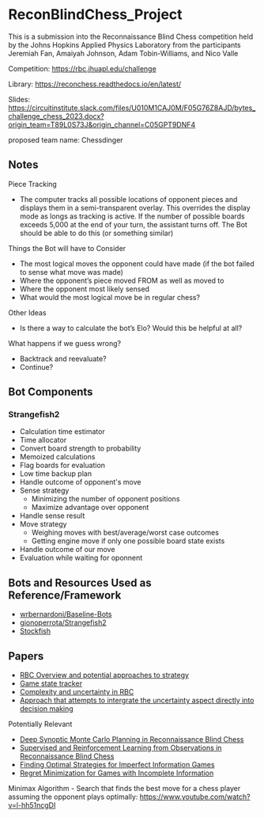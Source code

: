 # ReconBlindChess_Project
This is a submission into the Reconnaissance Blind Chess competition held by the Johns Hopkins Applied Physics Laboratory from the participants Jeremiah Fan, Amaiyah Johnson, Adam Tobin-Williams, and Nico Valle

Competition: https://rbc.jhuapl.edu/challenge

Library: https://reconchess.readthedocs.io/en/latest/

Slides: https://circuitinstitute.slack.com/files/U010M1CAJ0M/F05G76Z8AJD/bytes_challenge_chess_2023.docx?origin_team=T89L0S73J&origin_channel=C05GPT9DNF4

proposed team name: Chessdinger

## Notes <br>
Piece Tracking
- The computer tracks all possible locations of opponent pieces and displays them in a semi-transparent overlay. This overrides the display mode as longs as tracking is active. If the number of possible boards exceeds 5,000 at the end of your turn, the assistant turns off. The Bot should be able to do this (or something similar)

Things the Bot will have to Consider
-  The most logical moves the opponent could have made (if the bot failed to sense what move was made)
-  Where the opponent’s piece moved FROM as well as moved to
-  Where the opponent most likely sensed
-  What would the most logical move be in regular chess?

Other Ideas
-  Is there a way to calculate the bot’s Elo? Would this be helpful at all?

What happens if we guess wrong?
- Backtrack and reevaluate?
- Continue?
   
## Bot Components <br>
### Strangefish2
- Calculation time estimator
- Time allocator
- Convert board strength to probability
- Memoized calculations
- Flag boards for evaluation
- Low time backup plan
- Handle outcome of opponent's move
- Sense strategy
  - Minimizing the number of opponent positions
  - Maximize advantage over opponent
- Handle sense result
- Move strategy
  - Weighing moves with best/average/worst case outcomes
  - Getting engine move if only one possible board state exists
- Handle outcome of our move
- Evaluation while waiting for oponnent
 
 
## Bots and Resources Used as Reference/Framework <br>
- [wrbernardoni/Baseline-Bots](https://github.com/wrbernardoni/Baseline-Bots)
- [gionoperrota/Strangefish2](https://github.com/ginoperrotta/reconchess-strangefish2)
- [Stockfish](https://stockfishchess.org/)

## Papers <br>
- [RBC Overview and potential approaches to strategy](https://www.spiedigitallibrary.org/conference-proceedings-of-spie/9842/1/Reconnaissance-blind-multi-chess--an-experimentation-platform-for-ISR/10.1117/12.2228127.full?SSO=1)
- [Game state tracker](https://dl.acm.org/doi/pdf/10.5555/3417639.3417653)
- [Complexity and uncertainty in RBC](https://arxiv.org/pdf/1811.03119.pdf)
- [Approach that attempts to intergrate the uncertainty aspect directly into decision making](https://www.sergeysav.com/projects/rbmc/thesis.pdf)

Potentially Relevant
- [Deep Synoptic Monte Carlo Planning in Reconnaissance Blind Chess](https://proceedings.neurips.cc/paper/2021/file/215a71a12769b056c3c32e7299f1c5ed-Paper.pdf)
- [Supervised and Reinforcement Learning from Observations in Reconnaissance Blind Chess](https://arxiv.org/pdf/2208.02029.pdf)
- [Finding Optimal Strategies for Imperfect Information Games](https://cdn.aaai.org/AAAI/1998/AAAI98-071.pdf)
- [Regret Minimization for Games with Incomplete Information](https://proceedings.neurips.cc/paper/2007/file/08d98638c6fcd194a4b1e6992063e944-Paper.pdf)

Minimax Algorithm - Search that finds the best move for a chess player assuming the opponent plays optimally: https://www.youtube.com/watch?v=l-hh51ncgDI

